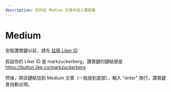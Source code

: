 ```yaml
---
description: 如何在 Medium 文章中加入讚賞鍵
---
```


# Medium

安裝讚賞鍵以前，請先 [註冊 Liker ID](https://docs.like.co/v/zh/user-guide/liker-id/how-to-register-a-liker-id)  
  
假設你的 Liker ID 是 markzuckerberg，讚賞鍵的鏈結便是 https://button.like.co/markzuckerberg 

然後，將該鏈結加到 Medium 文章（一般放到底部），輸入 "enter" 換行，讚賞鍵會自動出現。

